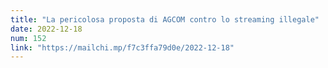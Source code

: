 ```yaml
---
title: "La pericolosa proposta di AGCOM contro lo streaming illegale"
date: 2022-12-18
num: 152
link: "https://mailchi.mp/f7c3ffa79d0e/2022-12-18"
---
```

